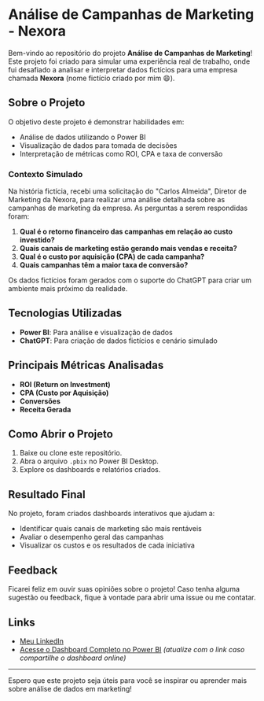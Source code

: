 # Análise de Campanhas de Marketing - Nexora

Bem-vindo ao repositório do projeto **Análise de Campanhas de Marketing**! Este projeto foi criado para simular uma experiência real de trabalho, onde fui desafiado a analisar e interpretar dados fictícios para uma empresa chamada **Nexora** (nome fictício criado por mim 😄).

## Sobre o Projeto

O objetivo deste projeto é demonstrar habilidades em:
- Análise de dados utilizando o Power BI
- Visualização de dados para tomada de decisões
- Interpretação de métricas como ROI, CPA e taxa de conversão

### Contexto Simulado
Na história fictícia, recebi uma solicitação do "Carlos Almeida", Diretor de Marketing da Nexora, para realizar uma análise detalhada sobre as campanhas de marketing da empresa. As perguntas a serem respondidas foram:
1. **Qual é o retorno financeiro das campanhas em relação ao custo investido?**
2. **Quais canais de marketing estão gerando mais vendas e receita?**
3. **Qual é o custo por aquisição (CPA) de cada campanha?**
4. **Quais campanhas têm a maior taxa de conversão?**

Os dados fictícios foram gerados com o suporte do ChatGPT para criar um ambiente mais próximo da realidade.

## Tecnologias Utilizadas
- **Power BI**: Para análise e visualização de dados
- **ChatGPT**: Para criação de dados fictícios e cenário simulado

## Principais Métricas Analisadas
- **ROI (Return on Investment)**
- **CPA (Custo por Aquisição)**
- **Conversões**
- **Receita Gerada**

## Como Abrir o Projeto
1. Baixe ou clone este repositório.
2. Abra o arquivo `.pbix` no Power BI Desktop.
3. Explore os dashboards e relatórios criados.

## Resultado Final
No projeto, foram criados dashboards interativos que ajudam a:
- Identificar quais canais de marketing são mais rentáveis
- Avaliar o desempenho geral das campanhas
- Visualizar os custos e os resultados de cada iniciativa

## Feedback
Ficarei feliz em ouvir suas opiniões sobre o projeto! Caso tenha alguma sugestão ou feedback, fique à vontade para abrir uma issue ou me contatar.

## Links
- [Meu LinkedIn](https://www.linkedin.com/in/lucas-brady)  
- [Acesse o Dashboard Completo no Power BI](#) *(atualize com o link caso compartilhe o dashboard online)*

---
Espero que este projeto seja úteis para você se inspirar ou aprender mais sobre análise de dados em marketing!
